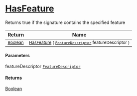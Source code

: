 # [HasFeature](./Signature-100663445.md)

Returns true if the signature contains the specified feature

| Return | Name | 
| --- | --- | 
| <sub>[Boolean](https://docs.microsoft.com/en-us/dotnet/api/System.Boolean)</sub>| <sub>[HasFeature](./Signature-100663445.md) ( [`FeatureDescriptor`](./../FeatureDescriptor.md) featureDescriptor )</sub>| <br>


#### Parameters
 featureDescriptor  [`FeatureDescriptor`](./../FeatureDescriptor.md)<br>
#### Returns
[Boolean](https://docs.microsoft.com/en-us/dotnet/api/System.Boolean)
